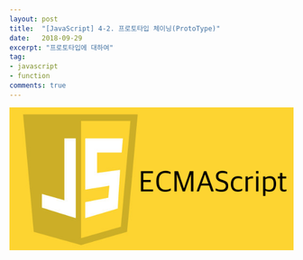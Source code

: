 ```yaml
---
layout: post
title:  "[JavaScript] 4-2. 프로토타입 체이닝(ProtoType)"
date:   2018-09-29
excerpt: "프로토타입에 대하여"
tag:
- javascript
- function
comments: true
---
```


![JavaScript](/assets/img/es5.png)

<br/>

